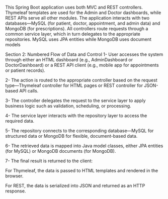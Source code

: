 This Spring Boot application uses both MVC and REST controllers.
Thymeleaf templates are used for the Admin and Doctor dashboards, while REST APIs serve all other modules.
The application interacts with two databases—MySQL (for patient, doctor, appointment, and admin data) and MongoDB (for prescriptions).
All controllers route requests through a common service layer, which in turn delegates to the appropriate repositories.
MySQL uses JPA entities while MongoDB uses document models


Section 2: Numbered Flow of Data and Control
1- User accesses the system through either an HTML dashboard (e.g., AdminDashboard or DoctorDashboard) or a REST API client (e.g., mobile app for appointments or patient records).

2- The action is routed to the appropriate controller based on the request type—Thymeleaf controller for HTML pages or REST controller for JSON-based API calls.

3- The controller delegates the request to the service layer to apply business logic such as validation, scheduling, or processing.

4- The service layer interacts with the repository layer to access the required data.

5- The repository connects to the corresponding database—MySQL for structured data or MongoDB for flexible, document-based data.

6- The retrieved data is mapped into Java model classes, either JPA entities (for MySQL) or MongoDB documents (for MongoDB).

7- The final result is returned to the client:

For Thymeleaf, the data is passed to HTML templates and rendered in the browser.

For REST, the data is serialized into JSON and returned as an HTTP response.
